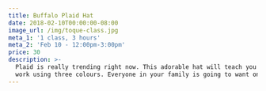 ```yaml
---
title: Buffalo Plaid Hat
date: 2018-02-10T00:00:00-08:00
image_url: /img/toque-class.jpg
meta_1: '1 class, 3 hours'
meta_2: 'Feb 10 - 12:00pm-3:00pm'
price: 30
description: >-
  Plaid is really trending right now. This adorable hat will teach you colour
  work using three colours. Everyone in your family is going to want one :)
---
```

